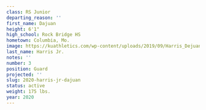 ```yaml
---
class: RS Junior
departing_reason: ''
first_name: Dajuan
height: 6'1"
high_school: Rock Bridge HS
hometown: Columbia, Mo.
image: https://kuathletics.com/wp-content/uploads/2019/09/Harris_Dejuan_08292019-1024x853.jpg
last_name: Harris Jr.
notes: ''
number: 3
position: Guard
projected: ''
slug: 2020-harris-jr-dajuan
status: active
weight: 175 lbs.
year: 2020
---
```

